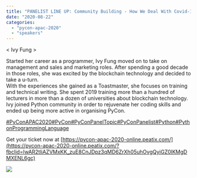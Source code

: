 ```yaml
---
title: "PANELIST LINE UP: Community Building - How We Deal With Covid-19 And Future Events."
date: "2020-08-22"
categories: 
  - "pycon-apac-2020"
  - "speakers"
---
```


< Ivy Fung >

Started her career as a programmer, Ivy Fung moved on to take on management and sales and marketing roles. After spending a good decade in those roles, she was excited by the blockchain technology and decided to take a u-turn.  
With the experiences she gained as a Toastmaster, she focuses on training and technical writing. She spent 2019 training more than a hundred of lecturers in more than a dozen of universities about blockchain technology.  
Ivy joined Python community in order to rejuvenate her coding skills and ended up being more active in organising PyCon.

[#PyConAPAC2020](https://www.facebook.com/hashtag/pyconapac2020?__eep__=6&__tn__=*NK*F)[#PyCon](https://www.facebook.com/hashtag/pycon?__eep__=6&__tn__=*NK*F)[#PyConPanelTopic](https://www.facebook.com/hashtag/pyconpaneltopic?__eep__=6&__tn__=*NK*F)[#PyConPanelist](https://www.facebook.com/hashtag/pyconpanelist?__eep__=6&__tn__=*NK*F)[#Python](https://www.facebook.com/hashtag/python?__eep__=6&__tn__=*NK*F)[#PythonProgrammingLanguage](https://www.facebook.com/hashtag/pythonprogramminglanguage?__eep__=6&__tn__=*NK*F)

Get your ticket now at [https://pycon-apac-2020-online.peatix.com/](https://pycon-apac-2020-online.peatix.com/?fbclid=IwAR2tliAZVMxKK_zuE8CnJDpz3qMD6ZrXh05uhOvgQyiGZ0lKMgDMXENL6gc)

![](https://pyconmy.files.wordpress.com/2020/08/117792814_616318969077105_1460465912394351097_o.jpg?w=1024)
